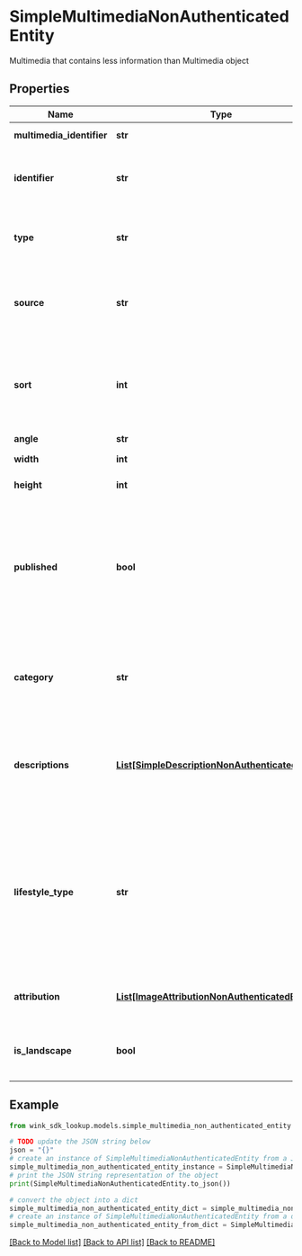 # SimpleMultimediaNonAuthenticatedEntity

Multimedia that contains less information than Multimedia object

## Properties

Name | Type | Description | Notes
------------ | ------------- | ------------- | -------------
**multimedia_identifier** | **str** | Document identifier | 
**identifier** | **str** | Use this identifier to communicate with Cloudinary. | 
**type** | **str** | Whether Cloudinary media is a VIDEO or IMAGE. | 
**source** | **str** | Currently ONLY using Cloudinary to store all image / video assets. | [default to 'CLOUDINARY']
**sort** | **int** | Sort allows you to control how you want to sort this record in a list of media records. | [default to 999]
**angle** | **str** | Media angle | [optional] 
**width** | **int** | Media width in pixels. | 
**height** | **int** | Media height in pixels. | 
**published** | **bool** | Instead of deleting the media, choose to un-publish it instead for later re-use. Could be you keep seasonal images of the property. | [optional] [default to False]
**category** | **str** | Supported OTA specification &#x60;PIC&#x60; code. See [OTA geoname data](#operation/showAvailableCodesForCategory) | [optional] 
**descriptions** | [**List[SimpleDescriptionNonAuthenticatedEntity]**](SimpleDescriptionNonAuthenticatedEntity.md) | Localized media captions to give user some context about where this media was taken. | [optional] 
**lifestyle_type** | **str** | Associate this media with a specific lifestyle type. A user searching and filtering inventory based on lifestyles can be shown relevant media first. | [optional] 
**attribution** | [**List[ImageAttributionNonAuthenticatedEntity]**](ImageAttributionNonAuthenticatedEntity.md) | Whether image has attribution properties | [optional] 
**is_landscape** | **bool** | True if media width is greater or equal to height | [optional] 

## Example

```python
from wink_sdk_lookup.models.simple_multimedia_non_authenticated_entity import SimpleMultimediaNonAuthenticatedEntity

# TODO update the JSON string below
json = "{}"
# create an instance of SimpleMultimediaNonAuthenticatedEntity from a JSON string
simple_multimedia_non_authenticated_entity_instance = SimpleMultimediaNonAuthenticatedEntity.from_json(json)
# print the JSON string representation of the object
print(SimpleMultimediaNonAuthenticatedEntity.to_json())

# convert the object into a dict
simple_multimedia_non_authenticated_entity_dict = simple_multimedia_non_authenticated_entity_instance.to_dict()
# create an instance of SimpleMultimediaNonAuthenticatedEntity from a dict
simple_multimedia_non_authenticated_entity_from_dict = SimpleMultimediaNonAuthenticatedEntity.from_dict(simple_multimedia_non_authenticated_entity_dict)
```
[[Back to Model list]](../README.md#documentation-for-models) [[Back to API list]](../README.md#documentation-for-api-endpoints) [[Back to README]](../README.md)



